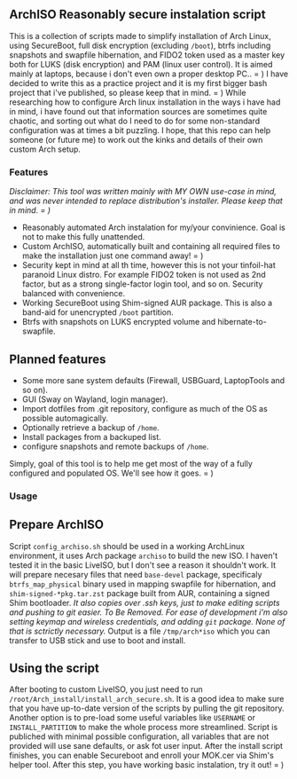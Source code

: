 ArchISO Reasonably secure instalation script
-----

This is a collection of scripts made to simplify installation of Arch Linux, using SecureBoot, full disk encryption (excluding `/boot`), btrfs including snapshots and swapfile hibernation, and FIDO2 token used as a master key both for LUKS (disk encryption) and PAM (linux user control). It is aimed mainly at laptops, because i don't even own a proper desktop PC.. = )
I have decided to write this as a practice project and it is my first bigger bash project that i've published, so please keep that in mind. = )
While researching how to configure Arch linux installation in the ways i have had in mind, i have found out that information sources are sometimes quite chaotic, and sorting out what do I need to do for some non-standard configuration was at times a bit puzzling. I hope, that this repo can help someone (or future me) to work out the kinks and details of their own custom Arch setup.

### Features
*Disclaimer: This tool was written mainly with MY OWN use-case in mind, and was never intended to replace distribution's installer. Please keep that in mind. = )*

- Reasonably automated Arch instalation for my/your convinience. Goal is not to make this fully unattended.
- Custom ArchISO, automatically built and containing all required files to make the installation just one command away! = )
- Security kept in mind at all th time, however this is not your tinfoil-hat paranoid Linux distro. For example FIDO2 token is not used as 2nd factor, but as a strong single-factor login tool, and so on. Security balanced with convenience.
- Working SecureBoot using Shim-signed AUR package. This is also a band-aid for unencrypted `/boot` partition.
- Btrfs with snapshots on LUKS encrypted volume and hibernate-to-swapfile.

## Planned features
- Some more sane system defaults (Firewall, USBGuard, LaptopTools and so on).
- GUI (Sway on Wayland, login manager).
- Import dotfiles from .git repository, configure as much of the OS as possible automagically.
- Optionally retrieve a backup of `/home`.
- Install packages from a backuped list.
- configure snapshots and remote backups of `/home`.

Simply, goal of this tool is to help me get most of the way of a fully configured and populated OS. We'll see how it goes. = )

### Usage

## Prepare ArchISO
Script `config_archiso.sh` should be used in a working ArchLinux environment, it uses Arch package `archiso` to build the new ISO. I haven't tested it in the basic LiveISO, but I don't see a reason it shouldn't work.
It will prepare necesary files that need `base-devel` package, specificaly `btrfs_map_physical` binary used in mapping swapfile for hibernation, and `shim-signed-*pkg.tar.zst` package built from AUR, containing a signed Shim bootloader.
*It also copies over .ssh keys, just to make editing scripts and pushing to git easier. To Be Removed.
For ease of development i'm also setting keymap and wireless credentials, and adding `git` package. None of that is sctrictly necessary.*
Output is a file `/tmp/arch*iso` which you can transfer to USB stick and use to boot and install.

## Using the script
After booting to custom LiveISO, you just need to run `/root/Arch_install/install_arch_secure.sh`. It is a good idea to make sure that you have up-to-date version of the scripts by pulling the git repository.
Another option is to pre-load some useful variables like `USERNAME` or `INSTALL_PARTITION` to make the whole process more streamlined. Script is publiched with minimal possible configuration, all variables that are not provided will use sane defaults, or ask fot user input.
After the install script finishes, you can enable Secureboot and enroll your MOK.cer via Shim's helper tool. After this step, you have working basic instalation, try it out! = )
